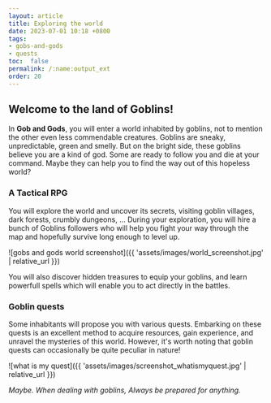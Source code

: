 ```yaml
---
layout: article
title: Exploring the world
date: 2023-07-01 10:18 +0800
tags: 
- gobs-and-gods
- quests
toc:  false
permalink: /:name:output_ext
order: 20
---
```

## Welcome to the land of Goblins!

In **Gob and Gods**, you will enter a world inhabited by goblins, not to mention the other even less commendable creatures.
Goblins are sneaky, unpredictable, green and smelly. But on the bright side, these goblins believe you are a kind of god. Some are ready to follow you and die at your command. Maybe they can help you to find the way out of this hopeless world?


### A Tactical RPG

You will explore the world and uncover its secrets, visiting goblin villages, dark forests, crumbly dungeons, ... 
During your exploration, you will hire a bunch of Goblins followers who will help you fight your way through the map and hopefully survive long enough to level up.

![gobs and gods world screenshot]({{ 'assets/images/world_screenshot.jpg' | relative_url }})


You will also discover hidden treasures to equip your goblins, and learn powerfull spells which will enable you to act directly in the battles.


### Goblin quests

Some inhabitants will propose you with various quests. Embarking on these quests is an excellent method to acquire resources, gain experience, and unravel the mysteries of this world. However, it's worth noting that goblin quests can occasionally be quite peculiar in nature!

![what is my quest]({{ 'assets/images/screenshot_whatismyquest.jpg' | relative_url }})

*Maybe. When dealing with goblins, Always be prepared for anything.*

